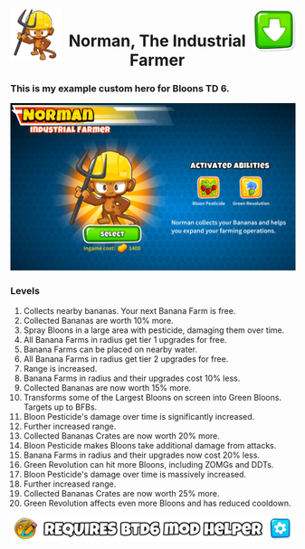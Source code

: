 <a href="https://github.com/doombubbles/IndustrialFarmer/releases/latest/download/IndustrialFarmer.dll">
    <img align="left" alt="Icon" height="90" src="IndustrialFarmer-Icon.png">
    <img align="right" alt="Download" height="75" src="https://raw.githubusercontent.com/gurrenm3/BTD-Mod-Helper/master/BloonsTD6%20Mod%20Helper/Resources/DownloadBtn.png">
</a>

<h1 align="center">Norman, The Industrial Farmer</h1>

### This is my example custom hero for Bloons TD 6.

<img src="image.png">

### Levels

1. Collects nearby bananas. Your next Banana Farm is free.
2. Collected Bananas are worth 10% more.
3. Spray Bloons in a large area with pesticide, damaging them over time.
4. All Banana Farms in radius get tier 1 upgrades for free.
5. Banana Farms can be placed on nearby water.
6. All Banana Farms in radius get tier 2 upgrades for free.
7. Range is increased.
8. Banana Farms in radius and their upgrades cost 10% less.
9. Collected Bananas are now worth 15% more.
10. Transforms some of the Largest Bloons on screen into Green Bloons. Targets up to BFBs.
11. Bloon Pesticide's damage over time is significantly increased.
12. Further increased range.
13. Collected Bananas Crates are now worth 20% more.
14. Bloon Pesticide makes Bloons take additional damage from attacks.
15. Banana Farms in radius and their upgrades now cost 20% less.
16. Green Revolution can hit more Bloons, including ZOMGs and DDTs.
17. Bloon Pesticide's damage over time is massively increased.
18. Further increased range.
19. Collected Bananas Crates are now worth 25% more.
20. Green Revolution affects even more Bloons and has reduced cooldown.


[![Requires BTD6 Mod Helper](https://raw.githubusercontent.com/gurrenm3/BTD-Mod-Helper/master/banner.png)](https://github.com/gurrenm3/BTD-Mod-Helper#readme)

